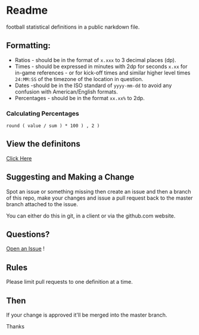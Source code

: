# Readme

football statistical definitions in a public narkdown file.

## Formatting:

+ Ratios - should be in the format of `x.xxx` to 3 decimal places (dp).
+ Times - should be expressed in minutes with 2dp for seconds `x.xx` for in-game references 
        - or for kick-off times and similar higher level times `24:MM:SS` of the timezone of the location in question.
+ Dates -should be in the ISO standard of `yyyy-mm-dd` to avoid any confusion with American/English formats.
+ Percentages - should be in the format `xx.xx%` to 2dp.


### Calculating Percentages

    round ( value / sum ) * 100 ) , 2 )  


## View the definitons

[Click Here](https://github.com/TheChelsOrg/FootballStatisticsDefintions/blob/gh-pages/DEFINITIONS.md)

## Suggesting and Making a Change

Spot an issue or something missing then create an issue and then a branch of this repo, make your changes and issue a pull request back to the master branch attached to the issue.

You can either do this in git, in a client or via the github.com website.

## Questions?

[Open an Issue](https://github.com/TheChelsOrg/football_statistical_defintions/issues/new) !

## Rules

Please limit pull requests to one definition at a time.

## Then

If your change is approved it'll be merged into the master branch.

Thanks
